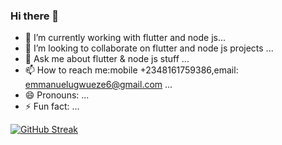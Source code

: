 ### Hi there 👋


- 🔭 I’m currently working with flutter and node js...
- 👯 I’m looking to collaborate on flutter and node js projects ...
- 💬 Ask me about flutter & node js stuff  ...
- 📫 How to reach me:mobile +2348161759386,email: emmanuelugwueze6@gmail.com ...
- 😄 Pronouns: ...
- ⚡ Fun fact: ...



<!-- ![Anurag's GitHub stats](https://github-readme-stats.vercel.app/api?username=Imma76&show_icons=true&theme=dark) -->


[![GitHub Streak](https://github-readme-streak-stats.herokuapp.com/?user=Imma76)](https://git.io/streak-stats)

<!-- [![Top Langs](https://github-readme-stats.vercel.app/api/top-langs/?username=Imma76&layout=compact)](https://github.com/anuraghazra/github-readme-stats) -->
